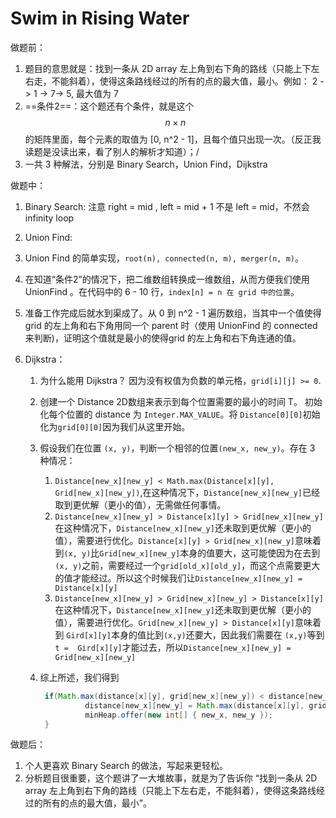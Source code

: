 # Swim in Rising Water

做题前：

1. 题目的意思就是：找到一条从 2D array 左上角到右下角的路线（只能上下左右走，不能斜着），使得这条路线经过的所有的点的最大值，最小。例如： 2 -> 1 -> 7-> 5, 最大值为 7
2. ==条件2==：这个题还有个条件，就是这个 $$n\times n$$ 的矩阵里面，每个元素的取值为 [0, n^2 - 1]，且每个值只出现一次。（反正我读题是没读出来，看了别人的解析才知道）；/
3. 一共 3 种解法，分别是 Binary Search，Union Find，Dijkstra



做题中：

1.  Binary Search:  注意 right = mid , left = mid + 1 不是 left = mid，不然会 infinity loop

2.  Union Find:

   1.  Union Find 的简单实现，```root(n), connected(n, m), merger(n, m)```。
   2. 在知道“条件2”的情况下，把二维数组转换成一维数组，从而方便我们使用 UnionFind 。在代码中的 6 - 10 行，```index[n] = n 在 grid 中的位置```。
   3. 准备工作完成后就水到渠成了。从 0 到 n^2 - 1 遍历数组，当其中一个值使得 grid 的左上角和右下角用同一个 parent 时（使用 UnionFind 的 connected 来判断)，证明这个值就是最小的使得grid 的左上角和右下角连通的值。

3. Dijkstra：

   1. 为什么能用 Dijkstra？ 因为没有权值为负数的单元格，```grid[i][j] >= 0```.

   2. 创建一个 Distance 2D数组来表示到每个位置需要的最小的时间 T。 初始化每个位置的 distance 为 ```Integer.MAX_VALUE```。将 ```Distance[0][0]```初始化为```grid[0][0]```因为我们从这里开始。

   3. 假设我们在位置 ```(x, y)```，判断一个相邻的位置```(new_x, new_y)```。存在 3 种情况：

      1. ```Distance[new_x][new_y] < Math.max(Distance[x][y], Grid[new_x][new_y])```,在这种情况下，```Distance[new_x][new_y]```已经取到更优解（更小的值），无需做任何事情。
      2. ```Distance[new_x][new_y] > Distance[x][y] > Grid[new_x][new_y]```在这种情况下，```Distance[new_x][new_y]```还未取到更优解（更小的值），需要进行优化。```Distance[x][y] > Grid[new_x][new_y]```意味着到```(x, y)```比```Grid[new_x][new_y]```本身的值要大，这可能使因为在去到```(x, y)```之前，需要经过一个```grid[old_x][old_y]```，而这个点需要更大的值才能经过。所以这个时候我们让```Distance[new_x][new_y] = Distance[x][y] ```
      3. ```Distance[new_x][new_y] > Grid[new_x][new_y] > Distance[x][y] ```在这种情况下，```Distance[new_x][new_y]```还未取到更优解（更小的值），需要进行优化。```Grid[new_x][new_y] > Distance[x][y]```意味着到 ```Gird[x][y]```本身的值比到```(x,y)```还要大，因此我们需要在 ```(x,y)```等到 ```t =  Gird[x][y]```才能过去，所以```Distance[new_x][new_y] = Grid[new_x][new_y]```

   4. 综上所述，我们得到

      ```java
       if(Math.max(distance[x][y], grid[new_x][new_y]) < distance[new_x][new_y]) {
                distance[new_x][new_y] = Math.max(distance[x][y], grid[new_x][new_y]);
                minHeap.offer(new int[] { new_x, new_y });
       }
      ```

      



做题后：

1. 个人更喜欢 Binary Search 的做法，写起来更轻松。
2. 分析题目很重要，这个题讲了一大堆故事，就是为了告诉你 “找到一条从 2D array 左上角到右下角的路线（只能上下左右走，不能斜着），使得这条路线经过的所有的点的最大值，最小”。

